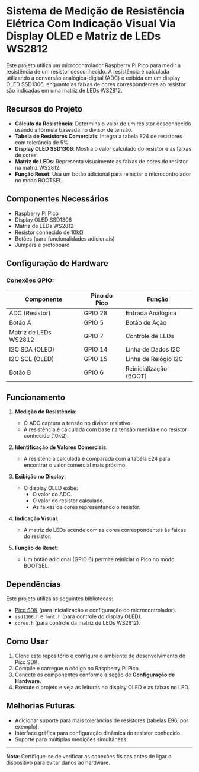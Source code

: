 # Sistema de Medição de Resistência Elétrica Com Indicação Visual Via Display OLED e Matriz de LEDs WS2812

Este projeto utiliza um microcontrolador Raspberry Pi Pico para medir a resistência de um resistor desconhecido. A resistência é calculada utilizando a conversão analógica-digital (ADC) e exibida em um display OLED SSD1306, enquanto as faixas de cores correspondentes ao resistor são indicadas em uma matriz de LEDs WS2812.

## Recursos do Projeto

- **Cálculo da Resistência**: Determina o valor de um resistor desconhecido usando a fórmula baseada no divisor de tensão.
- **Tabela de Resistores Comerciais**: Integra a tabela E24 de resistores com tolerância de 5%.
- **Display OLED SSD1306**: Mostra o valor calculado do resistor e as faixas de cores.
- **Matriz de LEDs**: Representa visualmente as faixas de cores do resistor na matriz WS2812.
- **Função Reset**: Usa um botão adicional para reiniciar o microcontrolador no modo BOOTSEL.
  
## Componentes Necessários

- Raspberry Pi Pico
- Display OLED SSD1306
- Matriz de LEDs WS2812
- Resistor conhecido de 10kΩ
- Botões (para funcionalidades adicionais)
- Jumpers e protoboard

## Configuração de Hardware

### Conexões GPIO:

| Componente            | Pino do Pico | Função                |
|-----------------------|--------------|-----------------------|
| ADC (Resistor)        | GPIO 28      | Entrada Analógica     |
| Botão A               | GPIO 5       | Botão de Ação         |
| Matriz de LEDs WS2812 | GPIO 7       | Controle de LEDs      |
| I2C SDA (OLED)        | GPIO 14      | Linha de Dados I2C    |
| I2C SCL (OLED)        | GPIO 15      | Linha de Relógio I2C  |
| Botão B               | GPIO 6       | Reinicialização (BOOT)|

## Funcionamento

1. **Medição de Resistência**:
   - O ADC captura a tensão no divisor resistivo.
   - A resistência é calculada com base na tensão medida e no resistor conhecido (10kΩ).
   
2. **Identificação de Valores Comerciais**:
   - A resistência calculada é comparada com a tabela E24 para encontrar o valor comercial mais próximo.

3. **Exibição no Display**:
   - O display OLED exibe:
     - O valor do ADC.
     - O valor do resistor calculado.
     - As faixas de cores representando o resistor.

4. **Indicação Visual**:
   - A matriz de LEDs acende com as cores correspondentes às faixas do resistor.

5. **Função de Reset**:
   - Um botão adicional (GPIO 6) permite reiniciar o Pico no modo BOOTSEL.

## Dependências

Este projeto utiliza as seguintes bibliotecas:

- [Pico SDK](https://github.com/raspberrypi/pico-sdk) (para inicialização e configuração do microcontrolador).
- `ssd1306.h` e `font.h` (para controle do display OLED).
- `cores.h` (para controle da matriz de LEDs WS2812).

## Como Usar

1. Clone este repositório e configure o ambiente de desenvolvimento do Pico SDK.
2. Compile e carregue o código no Raspberry Pi Pico.
3. Conecte os componentes conforme a seção de **Configuração de Hardware**.
4. Execute o projeto e veja as leituras no display OLED e as faixas no LED.

## Melhorias Futuras

- Adicionar suporte para mais tolerâncias de resistores (tabelas E96, por exemplo).
- Interface gráfica para configuração dinâmica do resistor conhecido.
- Suporte para múltiplas medições simultâneas.

---

**Nota**: Certifique-se de verificar as conexões físicas antes de ligar o dispositivo para evitar danos ao hardware.
